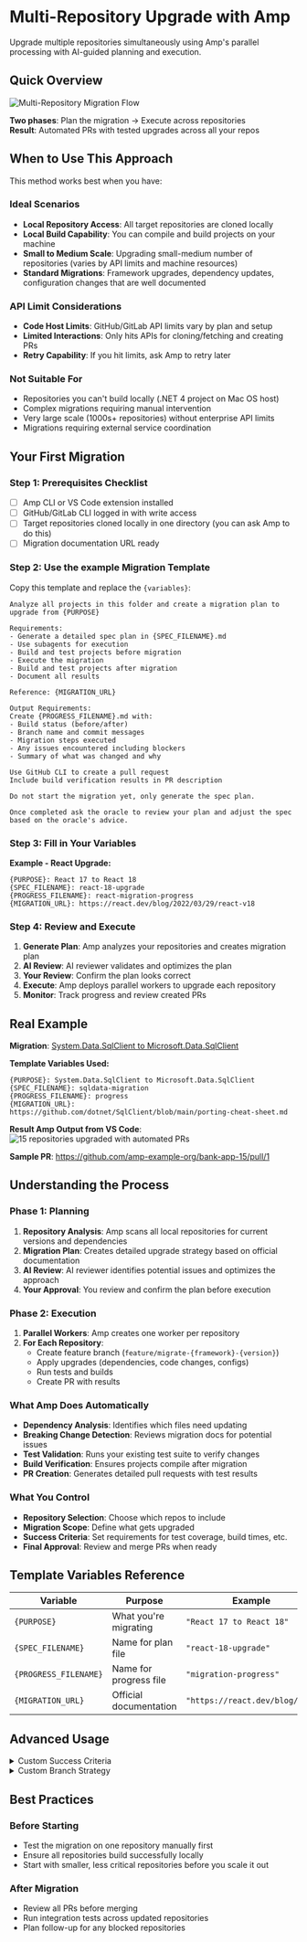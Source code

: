 # Multi-Repository Upgrade with Amp

Upgrade multiple repositories simultaneously using Amp's parallel processing with AI-guided planning and execution.

## Quick Overview

![Multi-Repository Migration Flow](/images/migration-diagram.png)

**Two phases**: Plan the migration → Execute across repositories  
**Result**: Automated PRs with tested upgrades across all your repos  


## When to Use This Approach

This method works best when you have:

### **Ideal Scenarios**
- **Local Repository Access**: All target repositories are cloned locally
- **Local Build Capability**: You can compile and build projects on your machine
- **Small to Medium Scale**: Upgrading small-medium number of repositories (varies by API limits and machine resources)
- **Standard Migrations**: Framework upgrades, dependency updates, configuration changes that are well documented

### **API Limit Considerations**
- **Code Host Limits**: GitHub/GitLab API limits vary by plan and setup
- **Limited Interactions**: Only hits APIs for cloning/fetching and creating PRs
- **Retry Capability**: If you hit limits, ask Amp to retry later


### **Not Suitable For**
- Repositories you can't build locally (.NET 4 project on Mac OS host)
- Complex migrations requiring manual intervention
- Very large scale (1000s+ repositories) without enterprise API limits
- Migrations requiring external service coordination

## Your First Migration

### Step 1: Prerequisites Checklist
- [ ] Amp CLI or VS Code extension installed
- [ ] GitHub/GitLab CLI logged in with write access
- [ ] Target repositories cloned locally in one directory (you can ask Amp to do this)
- [ ] Migration documentation URL ready

### Step 2: Use the example Migration Template

Copy this template and replace the `{variables}`:

```text
Analyze all projects in this folder and create a migration plan to upgrade from {PURPOSE}

Requirements:
- Generate a detailed spec plan in {SPEC_FILENAME}.md
- Use subagents for execution
- Build and test projects before migration
- Execute the migration
- Build and test projects after migration
- Document all results

Reference: {MIGRATION_URL}

Output Requirements:
Create {PROGRESS_FILENAME}.md with:
- Build status (before/after)
- Branch name and commit messages
- Migration steps executed
- Any issues encountered including blockers
- Summary of what was changed and why

Use GitHub CLI to create a pull request
Include build verification results in PR description

Do not start the migration yet, only generate the spec plan.

Once completed ask the oracle to review your plan and adjust the spec based on the oracle's advice.
```

### Step 3: Fill in Your Variables

**Example - React Upgrade:**
```text
{PURPOSE}: React 17 to React 18
{SPEC_FILENAME}: react-18-upgrade
{PROGRESS_FILENAME}: react-migration-progress
{MIGRATION_URL}: https://react.dev/blog/2022/03/29/react-v18
```

### Step 4: Review and Execute

1. **Generate Plan**: Amp analyzes your repositories and creates migration plan
2. **AI Review**: AI reviewer validates and optimizes the plan
3. **Your Review**: Confirm the plan looks correct
4. **Execute**: Amp deploys parallel workers to upgrade each repository
5. **Monitor**: Track progress and review created PRs

## Real Example

**Migration**: [System.Data.SqlClient to Microsoft.Data.SqlClient](https://ampcode.com/threads/T-e5f31274-832a-492f-b50e-63908d25c411)

**Template Variables Used:**
```text
{PURPOSE}: System.Data.SqlClient to Microsoft.Data.SqlClient
{SPEC_FILENAME}: sqldata-migration
{PROGRESS_FILENAME}: progress
{MIGRATION_URL}: https://github.com/dotnet/SqlClient/blob/main/porting-cheat-sheet.md
```

**Result Amp Output from VS Code**: ![15 repositories upgraded with automated PRs](/images/multi-repo-upgrade-output.png)

**Sample PR**: <https://github.com/amp-example-org/bank-app-15/pull/1>

## Understanding the Process

### Phase 1: Planning
1. **Repository Analysis**: Amp scans all local repositories for current versions and dependencies
2. **Migration Plan**: Creates detailed upgrade strategy based on official documentation
3. **AI Review**: AI reviewer identifies potential issues and optimizes the approach
4. **Your Approval**: You review and confirm the plan before execution

### Phase 2: Execution  
1. **Parallel Workers**: Amp creates one worker per repository
2. **For Each Repository**:
   - Create feature branch (`feature/migrate-{framework}-{version}`)
   - Apply upgrades (dependencies, code changes, configs)
   - Run tests and builds
   - Create PR with results

### What Amp Does Automatically
- **Dependency Analysis**: Identifies which files need updating
- **Breaking Change Detection**: Reviews migration docs for potential issues  
- **Test Validation**: Runs your existing test suite to verify changes
- **Build Verification**: Ensures projects compile after migration
- **PR Creation**: Generates detailed pull requests with test results

### What You Control
- **Repository Selection**: Choose which repos to include
- **Migration Scope**: Define what gets upgraded
- **Success Criteria**: Set requirements for test coverage, build times, etc.
- **Final Approval**: Review and merge PRs when ready

## Template Variables Reference

| Variable | Purpose | Example |
|----------|---------|---------|
| `{PURPOSE}` | What you're migrating | `"React 17 to React 18"` |
| `{SPEC_FILENAME}` | Name for plan file | `"react-18-upgrade"` |
| `{PROGRESS_FILENAME}` | Name for progress file | `"migration-progress"` |
| `{MIGRATION_URL}` | Official documentation | `"https://react.dev/blog/..."` |


## Advanced Usage

<details>
<summary>Custom Success Criteria</summary>

Add specific requirements to your template:
```text
Success criteria:
- All tests pass with same coverage (±2%)
- Build time increases no more than 20%
- No new linting errors introduced
- Performance tests within 5% of baseline
```
</details>


<details>
<summary>Custom Branch Strategy</summary>

Modify branch naming and strategy:
```text
Git strategy:
- Branch name: feature/react-18-{date}
- Base branch: develop (not main)
- PR target: staging branch for review
```
</details>

## Best Practices

### Before Starting
- Test the migration on one repository manually first
- Ensure all repositories build successfully locally
- Start with smaller, less critical repositories before you scale it out


### After Migration
- Review all PRs before merging
- Run integration tests across updated repositories
- Plan follow-up for any blocked repositories


